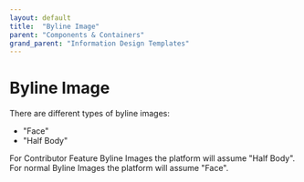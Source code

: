 ```yaml
---
layout: default
title:  "Byline Image"
parent: "Components & Containers"
grand_parent: "Information Design Templates"
---
```


# Byline Image

There are different types of byline images:
* "Face"
* "Half Body"

For Contributor Feature Byline Images the platform will assume "Half Body".
For normal Byline Images the platform will assume "Face".
